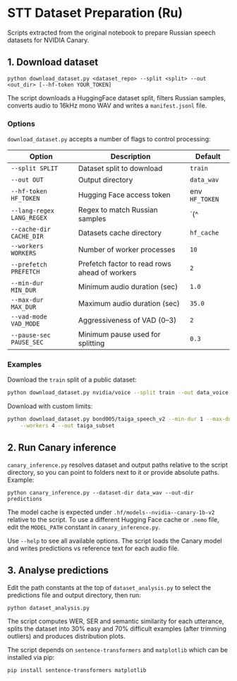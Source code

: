 # STT Dataset Preparation (Ru)

Scripts extracted from the original notebook to prepare Russian speech datasets for NVIDIA Canary.

## 1. Download dataset
```
python download_dataset.py <dataset_repo> --split <split> --out <out_dir> [--hf-token YOUR_TOKEN]
```
The script downloads a HuggingFace dataset split, filters Russian samples, converts audio to 16kHz mono WAV and writes a `manifest.jsonl` file.

### Options
`download_dataset.py` accepts a number of flags to control processing:

| Option | Description | Default |
| --- | --- | --- |
| `--split SPLIT` | Dataset split to download | `train` |
| `--out OUT` | Output directory | `data_wav` |
| `--hf-token HF_TOKEN` | Hugging Face access token | env `HF_TOKEN` |
| `--lang-regex LANG_REGEX` | Regex to match Russian samples | `(^|[-_])ru([-_]|$)|russian` |
| `--cache-dir CACHE_DIR` | Datasets cache directory | `hf_cache` |
| `--workers WORKERS` | Number of worker processes | `10` |
| `--prefetch PREFETCH` | Prefetch factor to read rows ahead of workers | `2` |
| `--min-dur MIN_DUR` | Minimum audio duration (sec) | `1.0` |
| `--max-dur MAX_DUR` | Maximum audio duration (sec) | `35.0` |
| `--vad-mode VAD_MODE` | Aggressiveness of VAD (0–3) | `2` |
| `--pause-sec PAUSE_SEC` | Minimum pause used for splitting | `0.3` |

### Examples
Download the `train` split of a public dataset:

```bash
python download_dataset.py nvidia/voice --split train --out data_voice
```

Download with custom limits:

```bash
python download_dataset.py bond005/taiga_speech_v2 --min-dur 1 --max-dur 15 \
    --workers 4 --out taiga_subset
```

## 2. Run Canary inference
`canary_inference.py` resolves dataset and output paths relative to the script
directory, so you can point to folders next to it or provide absolute paths.
Example:

```
python canary_inference.py --dataset-dir data_wav --out-dir predictions
```

The model cache is expected under `.hf/models--nvidia--canary-1b-v2`
relative to the script. To use a different Hugging Face cache or `.nemo`
file, edit the `MODEL_PATH` constant in `canary_inference.py`.

Use `--help` to see all available options. The script loads the Canary model and
writes predictions vs reference text for each audio file.

## 3. Analyse predictions
Edit the path constants at the top of `dataset_analysis.py` to select the
predictions file and output directory, then run:

```
python dataset_analysis.py
```
The script computes WER, SER and semantic similarity for each utterance, splits
the dataset into 30% easy and 70% difficult examples (after trimming outliers)
and produces distribution plots.

The script depends on `sentence-transformers` and `matplotlib` which can be
installed via pip:

```
pip install sentence-transformers matplotlib
```
